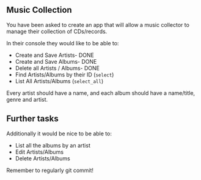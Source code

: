 ## Music Collection

You have been asked to create an app that will allow a music collector to manage their collection of CDs/records.

In their console they would like to be able to:

* Create and Save Artists- DONE
* Create and Save Albums- DONE
* Delete all Artists / Albums- DONE
* Find Artists/Albums by their ID (`select`)
* List All Artists/Albums (`select_all`)


Every artist should have a name, and each album should have a name/title, genre and artist.

## Further tasks

Additionally it would be nice to be able to:

* List all the albums by an artist
* Edit Artists/Albums
* Delete Artists/Albums

Remember to regularly git commit!
